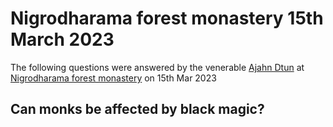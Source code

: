 <AjahnDtun />

# Nigrodharama forest monastery 15th March 2023

The following questions were answered by the venerable [Ajahn Dtun](../ajahn-dtun.md) at [Nigrodharama forest monastery](../nigrodharama.md) on 15th Mar 2023

## Can monks be affected by black magic?

<Youtube src="https://youtu.be/eKhirZ11z-c" />

